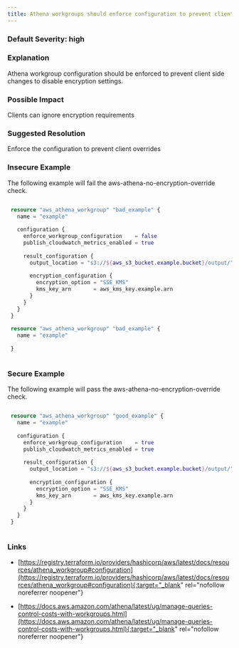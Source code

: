 ```yaml
---
title: Athena workgroups should enforce configuration to prevent client disabling encryption
---
```


### Default Severity: <span class="severity high">high</span>

### Explanation

Athena workgroup configuration should be enforced to prevent client side changes to disable encryption settings.

### Possible Impact
Clients can ignore encryption requirements

### Suggested Resolution
Enforce the configuration to prevent client overrides


### Insecure Example

The following example will fail the aws-athena-no-encryption-override check.
```terraform

 resource "aws_athena_workgroup" "bad_example" {
   name = "example"
 
   configuration {
     enforce_workgroup_configuration    = false
     publish_cloudwatch_metrics_enabled = true
 
     result_configuration {
       output_location = "s3://${aws_s3_bucket.example.bucket}/output/"
 
       encryption_configuration {
         encryption_option = "SSE_KMS"
         kms_key_arn       = aws_kms_key.example.arn
       }
     }
   }
 }
 
 resource "aws_athena_workgroup" "bad_example" {
   name = "example"
 
 }
 
```



### Secure Example

The following example will pass the aws-athena-no-encryption-override check.
```terraform

 resource "aws_athena_workgroup" "good_example" {
   name = "example"
 
   configuration {
     enforce_workgroup_configuration    = true
     publish_cloudwatch_metrics_enabled = true
 
     result_configuration {
       output_location = "s3://${aws_s3_bucket.example.bucket}/output/"
 
       encryption_configuration {
         encryption_option = "SSE_KMS"
         kms_key_arn       = aws_kms_key.example.arn
       }
     }
   }
 }
 
```



### Links


- [https://registry.terraform.io/providers/hashicorp/aws/latest/docs/resources/athena_workgroup#configuration](https://registry.terraform.io/providers/hashicorp/aws/latest/docs/resources/athena_workgroup#configuration){:target="_blank" rel="nofollow noreferrer noopener"}

- [https://docs.aws.amazon.com/athena/latest/ug/manage-queries-control-costs-with-workgroups.html](https://docs.aws.amazon.com/athena/latest/ug/manage-queries-control-costs-with-workgroups.html){:target="_blank" rel="nofollow noreferrer noopener"}



